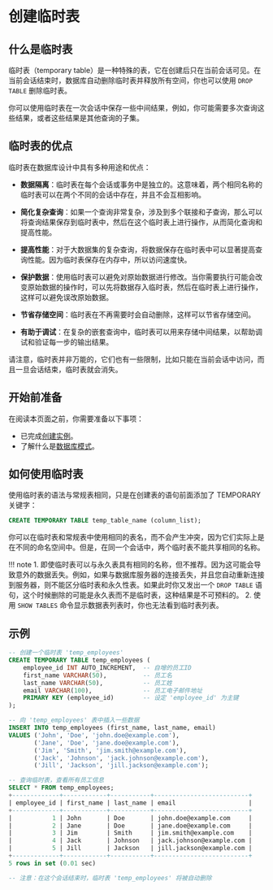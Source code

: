# 创建临时表

## 什么是临时表

临时表（temporary table）是一种特殊的表，它在创建后只在当前会话可见。在当前会话结束时，数据库自动删除临时表并释放所有空间，你也可以使用 `DROP TABLE` 删除临时表。

你可以使用临时表在一次会话中保存一些中间结果，例如，你可能需要多次查询这些结果，或者这些结果是其他查询的子集。

## 临时表的优点

临时表在数据库设计中具有多种用途和优点：

- **数据隔离**：临时表在每个会话或事务中是独立的。这意味着，两个相同名称的临时表可以在两个不同的会话中存在，并且不会互相影响。

- **简化复杂查询**：如果一个查询非常复杂，涉及到多个联接和子查询，那么可以将查询结果保存到临时表中，然后在这个临时表上进行操作，从而简化查询和提高性能。

- **提高性能**：对于大数据集的复杂查询，将数据保存在临时表中可以显著提高查询性能。因为临时表保存在内存中，所以访问速度快。

- **保护数据**：使用临时表可以避免对原始数据进行修改。当你需要执行可能会改变原始数据的操作时，可以先将数据存入临时表，然后在临时表上进行操作，这样可以避免误改原始数据。

- **节省存储空间**：临时表在不再需要时会自动删除，这样可以节省存储空间。

- **有助于调试**：在复杂的嵌套查询中，临时表可以用来存储中间结果，以帮助调试和验证每一步的输出结果。

请注意，临时表并非万能的，它们也有一些限制，比如只能在当前会话中访问，而且一旦会话结束，临时表就会消失。

## 开始前准备

在阅读本页面之前，你需要准备以下事项：

- 已完成[创建实例](../../Instance-Mgmt/create-instance.md)。
- 了解什么是[数据库模式](overview.md)。

## 如何使用临时表

使用临时表的语法与常规表相同，只是在创建表的语句前面添加了 TEMPORARY 关键字：

```sql
CREATE TEMPORARY TABLE temp_table_name (column_list);
```

你可以在临时表和常规表中使用相同的表名，而不会产生冲突，因为它们实际上是在不同的命名空间中。但是，在同一个会话中，两个临时表不能共享相同的名称。

!!! note
    1. 即使临时表可以与永久表具有相同的名称，但不推荐。因为这可能会导致意外的数据丢失。例如，如果与数据库服务器的连接丢失，并且您自动重新连接到服务器，则不能区分临时表和永久性表。如果此时你又发出一个 `DROP TABLE` 语句，这个时候删除的可能是永久表而不是临时表，这种结果是不可预料的。
    2. 使用 `SHOW TABLES` 命令显示数据表列表时，你也无法看到临时表列表。

## 示例

```sql
-- 创建一个临时表 'temp_employees'
CREATE TEMPORARY TABLE temp_employees (
    employee_id INT AUTO_INCREMENT,  -- 自增的员工ID
    first_name VARCHAR(50),          -- 员工名
    last_name VARCHAR(50),           -- 员工姓
    email VARCHAR(100),              -- 员工电子邮件地址
    PRIMARY KEY (employee_id)        -- 设定 'employee_id' 为主键
);

-- 向 'temp_employees' 表中插入一些数据
INSERT INTO temp_employees (first_name, last_name, email)
VALUES ('John', 'Doe', 'john.doe@example.com'),
       ('Jane', 'Doe', 'jane.doe@example.com'),
       ('Jim', 'Smith', 'jim.smith@example.com'),
       ('Jack', 'Johnson', 'jack.johnson@example.com'),
       ('Jill', 'Jackson', 'jill.jackson@example.com');

-- 查询临时表，查看所有员工信息
SELECT * FROM temp_employees;
+-------------+------------+-----------+--------------------------+
| employee_id | first_name | last_name | email                    |
+-------------+------------+-----------+--------------------------+
|           1 | John       | Doe       | john.doe@example.com     |
|           2 | Jane       | Doe       | jane.doe@example.com     |
|           3 | Jim        | Smith     | jim.smith@example.com    |
|           4 | Jack       | Johnson   | jack.johnson@example.com |
|           5 | Jill       | Jackson   | jill.jackson@example.com |
+-------------+------------+-----------+--------------------------+
5 rows in set (0.01 sec)

-- 注意：在这个会话结束时，临时表 'temp_employees' 将被自动删除
```
